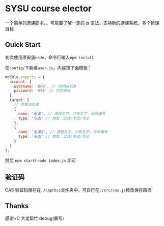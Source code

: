 # SYSU course elector

一个简单的选课脚本。。可能要了解一定的 js 语法，支持新的选课系统，多个抢课目标

## Quick Start

初次使用须安装`node`，命令行输入`npm install`

在`config/`下新建`user.js`，内容按下面模板：

```js
module.exports = {
  account: {
    username: '666', // 你的NetID
    password: '666' // 你的密码
  },
  target: [
    // 你要选的课
    {
      name: '水课', // 课程名字，只有名字，没有编号
      type: '专选' // 类型：公选/专选/专必
    },
    {
      name: '水课2', // 课程名字，只有名字，没有编号
      type: '专选' // 类型：公选/专选/专必
    }
  ]
};
```

然后 `npm start`/ `node index.js` 即可

## 验证码

CAS 验证码保存在`./capthca`文件夹中，可自行在`./src/cas.js`修改保存路径

## Thanks

感谢+C 大佬帮忙 debug(重写)
